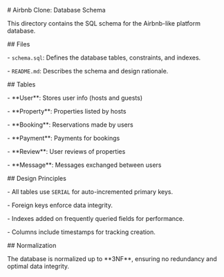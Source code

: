 \# Airbnb Clone: Database Schema



This directory contains the SQL schema for the Airbnb-like platform database.



\## Files



\- `schema.sql`: Defines the database tables, constraints, and indexes.

\- `README.md`: Describes the schema and design rationale.



\## Tables



\- \*\*User\*\*: Stores user info (hosts and guests)

\- \*\*Property\*\*: Properties listed by hosts

\- \*\*Booking\*\*: Reservations made by users

\- \*\*Payment\*\*: Payments for bookings

\- \*\*Review\*\*: User reviews of properties

\- \*\*Message\*\*: Messages exchanged between users



\## Design Principles



\- All tables use `SERIAL` for auto-incremented primary keys.

\- Foreign keys enforce data integrity.

\- Indexes added on frequently queried fields for performance.

\- Columns include timestamps for tracking creation.



\## Normalization



The database is normalized up to \*\*3NF\*\*, ensuring no redundancy and optimal data integrity.



